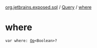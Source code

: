 [org.jetbrains.exposed.sql](../index.md) / [Query](index.md) / [where](.)

# where

`var where: `[`Op`](../-op/index.md)`<Boolean>?`